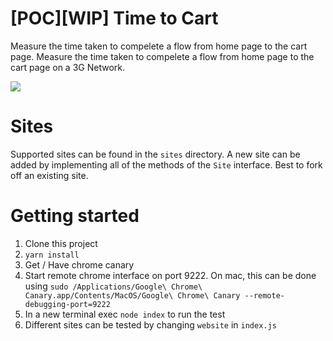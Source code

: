 

# [POC][WIP] Time to Cart
Measure the time taken to compelete a flow from home page to the cart page. 
Measure the time taken to compelete a flow from home page to the cart page on a 3G Network. 

<img src="https://s14.postimg.org/wgfezao81/Screen_Shot_2017-07-04_at_11.54.19_AM.png"/>

# Sites
Supported sites can be found in the `sites` directory. 
A new site can be added by implementing all of the methods of the `Site` interface. 
Best to fork off an existing site.

# Getting started
1. Clone this project
2. `yarn install`
3. Get / Have chrome canary
4. Start remote chrome interface on port 9222.
   On mac, this can be done using
   `
   sudo /Applications/Google\ Chrome\ Canary.app/Contents/MacOS/Google\ Chrome\ Canary --remote-debugging-port=9222 
   `
5. In a new terminal exec `node index` to run the test
6. Different sites can be tested by changing `website` in `index.js`
